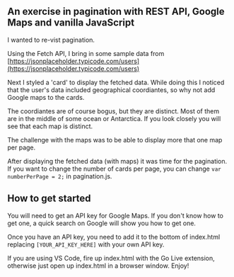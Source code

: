 ## An exercise in pagination with REST API, Google Maps and vanilla JavaScript

I wanted to re-vist pagination.

Using the Fetch API, I bring in some sample data from [https://jsonplaceholder.typicode.com/users](https://jsonplaceholder.typicode.com/users)

Next I styled a 'card' to display the fetched data. While doing this I noticed that the user's data included geographical coordiantes, so why not add Google maps to the cards.

The coordiantes are of course bogus, but they are distinct. Most of them are in the middle of some ocean or Antarctica. If you look closely you will see that each map is distinct.

The challenge with the maps was to be able to display more that one map per page.

After displaying the fetched data (with maps) it was time for the pagination. If you want to change the number of cards per page, you can change ```var numberPerPage = 2;``` in pagination.js.

## How to get started

You will need to get an API key for Google Maps. If you don't know how to get one, a quick search on Google will show you how to get one.

Once you have an API key, you need to add it to the bottom of index.html replacing ```[YOUR_API_KEY_HERE]``` with your own API key.

If you are using VS Code, fire up index.html with the Go Live extension, otherwise just open up index.html in a browser window. Enjoy!